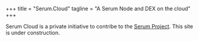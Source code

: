 +++
title = "Serum.Cloud"
tagline = "A Serum Node and DEX on the cloud"
+++

Serum Cloud is a private initiative to contribe to the [Serum Project](https://www.projectserum.com/). 
This site is under construction.

